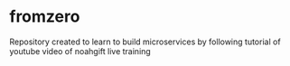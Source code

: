# fromzero
Repository created to learn to build microservices by following tutorial of youtube video of noahgift
live training
